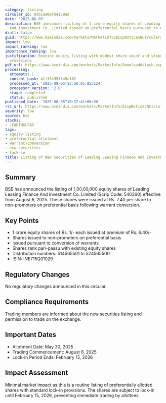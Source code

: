 ```yaml
---
category: listing
circular_id: 93bcae0ef84159ad
date: '2025-08-05'
description: BSE announces listing of 1 crore equity shares of Leading Leasing Finance
  And Investment Co. Limited issued on preferential basis pursuant to warrant conversion.
draft: false
guid: https://www.bseindia.com/markets/MarketInfo/DispNoticesNCirculars.aspx?Noticeid={758303C3-CB25-4038-86B9-313CF39152CE}&noticeno=20250805-24&dt=08/05/2025&icount=24&totcount=32&flag=0
impact: low
impact_ranking: low
importance_ranking: low
justification: Routine equity listing with modest share count and standard lock-in
  provisions
pdf_url: https://www.bseindia.com/markets/MarketInfo/DownloadAttach.aspx?id=20250805-24&attachedId=
processing:
  attempts: 1
  content_hash: 4ff15b953149e162
  processed_at: '2025-08-05T12:50:05.855124'
  processor_version: '2.0'
  stage: completed
  status: published
published_date: '2025-08-05T10:37:41+00:00'
rss_url: https://www.bseindia.com/markets/MarketInfo/DispNoticesNCirculars.aspx?Noticeid={758303C3-CB25-4038-86B9-313CF39152CE}&noticeno=20250805-24&dt=08/05/2025&icount=24&totcount=32&flag=0
severity: low
source: bse
stocks:
- LEADINGLEAS
tags:
- equity-listing
- preferential-allotment
- warrant-conversion
- new-securities
- lock-in
title: Listing of New Securities of Leading Leasing Finance And Investment Co. Limited
---
```


## Summary

BSE has announced the listing of 1,00,00,000 equity shares of Leading Leasing Finance And Investment Co. Limited (Scrip Code: 540360) effective from August 6, 2025. These shares were issued at Rs. 7.40 per share to non-promoters on preferential basis following warrant conversion.

## Key Points

- 1 crore equity shares of Rs. 1/- each issued at premium of Rs. 6.40/-
- Shares issued to non-promoters on preferential basis
- Issued pursuant to conversion of warrants
- Shares rank pari-passu with existing equity shares
- Distribution numbers: 514565501 to 524565500
- ISIN: INE715Q01029

## Regulatory Changes

No regulatory changes announced in this circular.

## Compliance Requirements

Trading members are informed about the new securities listing and permission to trade on the exchange.

## Important Dates

- Allotment Date: May 30, 2025
- Trading Commencement: August 6, 2025
- Lock-in Period Ends: February 15, 2026

## Impact Assessment

Minimal market impact as this is a routine listing of preferentially allotted shares with standard lock-in provisions. The shares are subject to lock-in until February 15, 2026, preventing immediate trading by allottees.